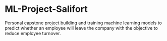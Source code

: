 # ML-Project-Salifort
Personal capstone project building and training machine learning models to predict whether an employee will leave the company with the objective to reduce employee turnover.
